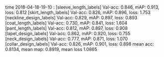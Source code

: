 time 2018-04-18-19-10 :
[sleeve_length_labels] Val-acc: 0.846, mAP: 0.913, loss: 0.812
[skirt_length_labels] Val-acc: 0.826, mAP: 0.896, loss: 1.753
[neckline_design_labels] Val-acc: 0.829, mAP: 0.897, loss: 0.893
[coat_length_labels] Val-acc: 0.730, mAP: 0.841, loss: 1.604
[pant_length_labels] Val-acc: 0.812, mAP: 0.897, loss: 0.908
[lapel_design_labels] Val-acc: 0.862, mAP: 0.920, loss: 0.755
[neck_design_labels] Val-acc: 0.777, mAP: 0.871, loss: 1.070
[collar_design_labels] Val-acc: 0.826, mAP: 0.901, loss: 0.898
mean acc: 0.8134, mean map: 0.8919, mean loss 1.0865
